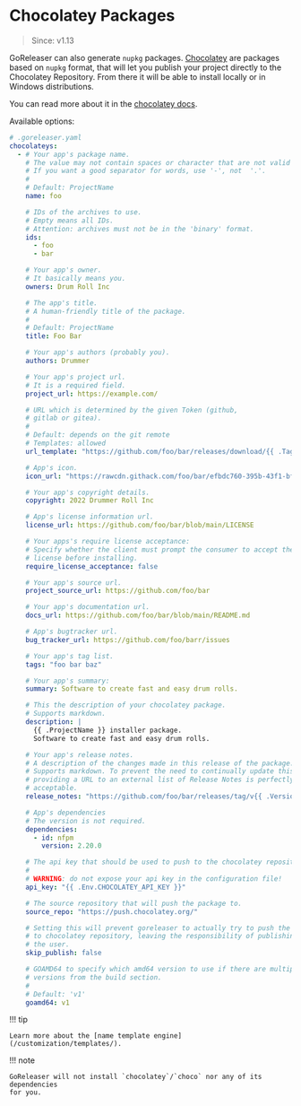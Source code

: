 # Chocolatey Packages

> Since: v1.13

GoReleaser can also generate `nupkg` packages.
[Chocolatey](http://chocolatey.org/) are packages based on `nupkg` format, that
will let you publish your project directly to the Chocolatey Repository. From
there it will be able to install locally or in Windows distributions.

You can read more about it in the [chocolatey docs](https://docs.chocolatey.org/).

Available options:

```yaml
# .goreleaser.yaml
chocolateys:
  - # Your app's package name.
    # The value may not contain spaces or character that are not valid for a URL.
    # If you want a good separator for words, use '-', not  '.'.
    #
    # Default: ProjectName
    name: foo

    # IDs of the archives to use.
    # Empty means all IDs.
    # Attention: archives must not be in the 'binary' format.
    ids:
      - foo
      - bar

    # Your app's owner.
    # It basically means you.
    owners: Drum Roll Inc

    # The app's title.
    # A human-friendly title of the package.
    #
    # Default: ProjectName
    title: Foo Bar

    # Your app's authors (probably you).
    authors: Drummer

    # Your app's project url.
    # It is a required field.
    project_url: https://example.com/

    # URL which is determined by the given Token (github,
    # gitlab or gitea).
    #
    # Default: depends on the git remote
    # Templates: allowed
    url_template: "https://github.com/foo/bar/releases/download/{{ .Tag }}/{{ .ArtifactName }}"

    # App's icon.
    icon_url: "https://rawcdn.githack.com/foo/bar/efbdc760-395b-43f1-bf69-ba25c374d473/icon.png"

    # Your app's copyright details.
    copyright: 2022 Drummer Roll Inc

    # App's license information url.
    license_url: https://github.com/foo/bar/blob/main/LICENSE

    # Your apps's require license acceptance:
    # Specify whether the client must prompt the consumer to accept the package
    # license before installing.
    require_license_acceptance: false

    # Your app's source url.
    project_source_url: https://github.com/foo/bar

    # Your app's documentation url.
    docs_url: https://github.com/foo/bar/blob/main/README.md

    # App's bugtracker url.
    bug_tracker_url: https://github.com/foo/barr/issues

    # Your app's tag list.
    tags: "foo bar baz"

    # Your app's summary:
    summary: Software to create fast and easy drum rolls.

    # This the description of your chocolatey package.
    # Supports markdown.
    description: |
      {{ .ProjectName }} installer package.
      Software to create fast and easy drum rolls.

    # Your app's release notes.
    # A description of the changes made in this release of the package.
    # Supports markdown. To prevent the need to continually update this field,
    # providing a URL to an external list of Release Notes is perfectly
    # acceptable.
    release_notes: "https://github.com/foo/bar/releases/tag/v{{ .Version }}"

    # App's dependencies
    # The version is not required.
    dependencies:
      - id: nfpm
        version: 2.20.0

    # The api key that should be used to push to the chocolatey repository.
    #
    # WARNING: do not expose your api key in the configuration file!
    api_key: "{{ .Env.CHOCOLATEY_API_KEY }}"

    # The source repository that will push the package to.
    source_repo: "https://push.chocolatey.org/"

    # Setting this will prevent goreleaser to actually try to push the package
    # to chocolatey repository, leaving the responsibility of publishing it to
    # the user.
    skip_publish: false

    # GOAMD64 to specify which amd64 version to use if there are multiple
    # versions from the build section.
    #
    # Default: 'v1'
    goamd64: v1
```

!!! tip

    Learn more about the [name template engine](/customization/templates/).

!!! note

    GoReleaser will not install `chocolatey`/`choco` nor any of its dependencies
    for you.
